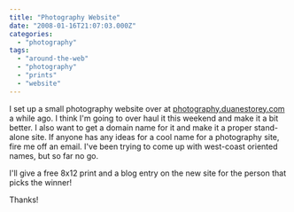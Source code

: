 ```yaml
---
title: "Photography Website"
date: "2008-01-16T21:07:03.000Z"
categories: 
  - "photography"
tags: 
  - "around-the-web"
  - "photography"
  - "prints"
  - "website"
---
```


I set up a small photography website over at [photography.duanestorey.com](http://photography.duanestorey.com) a while ago. I think I'm going to over haul it this weekend and make it a bit better. I also want to get a domain name for it and make it a proper stand-alone site. If anyone has any ideas for a cool name for a photography site, fire me off an email. I've been trying to come up with west-coast oriented names, but so far no go.

I'll give a free 8x12 print and a blog entry on the new site for the person that picks the winner!

Thanks!
